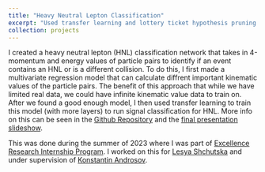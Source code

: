 ```yaml
---
title: "Heavy Neutral Lepton Classification"
excerpt: "Used transfer learning and lottery ticket hypothesis pruning to create an optimal heavy neutral lepton classification neural network. For this project I was part of the Excellence Research Internship Program at EPFL.<br/><img src='/images/HNL_image.png' style='width: 50%; max-width: 600px; height: auto;'>"
collection: projects
---
```


I created a heavy neutral lepton (HNL) classification network that takes in 4-momentum and energy values of particle pairs to identify if an event contains an HNL or is a different collision. To do this, I first made a multivariate regression model that can calculate diffrent important kinematic values of the particle pairs. The benefit of this approach that while we have limited real data, we could have infinite kinematic value data to train on. After we found a good enough model, I then used transfer learning to train this model (with more layers) to run signal classification for HNL. More info on this can be seen in the [Github Repository](https://github.com/DimaPdemler/HNLclassifier) and the [final presentation slideshow](https://github.com/DimaPdemler/DimaPdemler.github.io/tree/master/files/HNLclassifier_pres.pdf). 

This was done during the summer of 2023 where I was part of [Excellence Research Internship Program](https://www.epfl.ch/education/international/en/coming-to-epfl/research-internships/). I worked on this for [Lesya Shchutska](https://people.epfl.ch/lesya.shchutska/?lang=en) and under supervision of [Konstantin Androsov](https://people.epfl.ch/konstantin.androsov?lang=en). 
